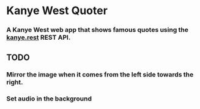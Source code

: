 # Kanye West Quoter

### A Kanye West web app that shows famous quotes using the [kanye.rest](https://kanye.rest/) REST API.


## TODO

### Mirror the image when it comes from the left side towards the right.
### Set audio in the background



